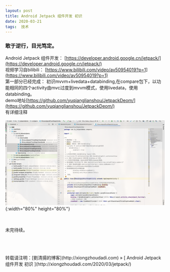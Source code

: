 ```yaml
---
layout: post  
title: Android Jetpack 组件开发 初识
date: 2020-03-21  
tags:  技术
---
```

### 敢于逆行，目光笃定。  

Android Jetpack 组件开发： 
 [https://developer.android.google.cn/jetpack/](https://developer.android.google.cn/jetpack/)   
 视频学习自bilibili： [https://www.bilibili.com/video/av50954019?p=1](https://www.bilibili.com/video/av50954019?p=1)  
 第一部分已经完成： 初识mvvm+livedata+databinding,在compare包下，以功能相同的四个activity由mvc过度到mvvm模式，使用livedata，使用databinding。  
 demo地址[https://github.com/yuqianglianshou/JetpackDeom/](https://github.com/yuqianglianshou/JetpackDeom/)  
 有详细注释
 <br/> 
 <br/> 
 ![](/images/posts/jetpack/1.png){:width="80%" height="80%"}  

<br/> 
<br/> 
未完待续。


<br/> 
<br/> 
<br/> 
<br/> 
<br/> 
转载请注明：[劉清揚的博客](http://xiongzhoudadi.com) » [ Android Jetpack 组件开发 初识 ](http://xiongzhoudadi.com/2020/03/jetpack/)  
<br/>
